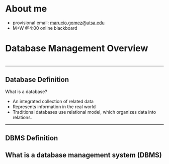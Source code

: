 # About me
- provisional email: marucio.gomez@utsa.edu
- M+W @4:00 online blackboard 


# Database Management Overview





# 
---
## Database Definition

What is a database?
- An integrated collection of related data
- Represents information in the real world 
- Traditional databases use relational model, which organizes data into relations.

---
## DBMS Definition
What is a database management system (DBMS)
---
